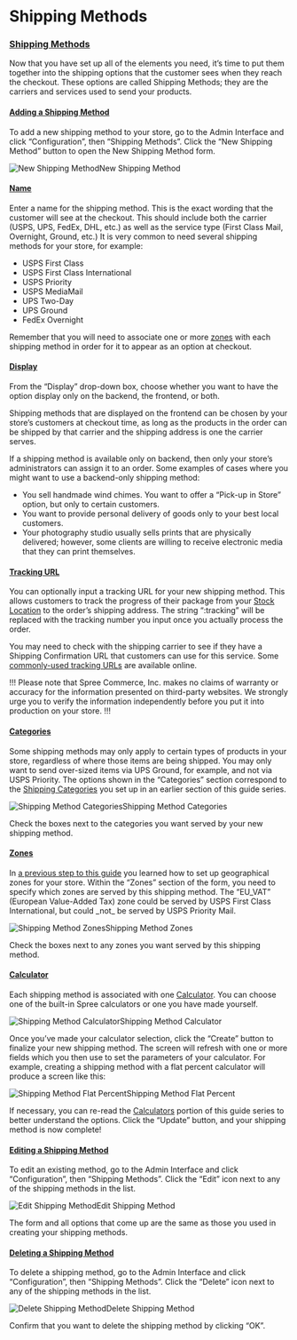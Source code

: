# Shipping Methods

### [Shipping Methods](https://guides.spreecommerce.org/user/shipments/shipping_methods.html#shipping-methods) <a id="shipping-methods"></a>

Now that you have set up all of the elements you need, it’s time to put them together into the shipping options that the customer sees when they reach the checkout. These options are called Shipping Methods; they are the carriers and services used to send your products.

#### [Adding a Shipping Method](https://guides.spreecommerce.org/user/shipments/shipping_methods.html#adding-a-shipping-method) <a id="adding-a-shipping-method"></a>

To add a new shipping method to your store, go to the Admin Interface and click “Configuration”, then “Shipping Methods”. Click the “New Shipping Method” button to open the New Shipping Method form.

![New Shipping Method](https://guides.spreecommerce.org/static/ed19a7a6a96722c7ca7d3aae6800eb93/03ffe/new_shipping_method.jpg)New Shipping Method

#### [Name](https://guides.spreecommerce.org/user/shipments/shipping_methods.html#name) <a id="name"></a>

Enter a name for the shipping method. This is the exact wording that the customer will see at the checkout. This should include both the carrier \(USPS, UPS, FedEx, DHL, etc.\) as well as the service type \(First Class Mail, Overnight, Ground, etc.\) It is very common to need several shipping methods for your store, for example:

* USPS First Class
* USPS First Class International
* USPS Priority
* USPS MediaMail
* UPS Two-Day
* UPS Ground
* FedEx Overnight

Remember that you will need to associate one or more [zones](https://guides.spreecommerce.org/user/shipments/shipping_methods.html#zones) with each shipping method in order for it to appear as an option at checkout.

#### [Display](https://guides.spreecommerce.org/user/shipments/shipping_methods.html#display) <a id="display"></a>

From the “Display” drop-down box, choose whether you want to have the option display only on the backend, the frontend, or both.

Shipping methods that are displayed on the frontend can be chosen by your store’s customers at checkout time, as long as the products in the order can be shipped by that carrier and the shipping address is one the carrier serves.

If a shipping method is available only on backend, then only your store’s administrators can assign it to an order. Some examples of cases where you might want to use a backend-only shipping method:

* You sell handmade wind chimes. You want to offer a “Pick-up in Store” option, but only to certain customers.
* You want to provide personal delivery of goods only to your best local customers.
* Your photography studio usually sells prints that are physically delivered; however, some clients are willing to receive electronic media that they can print themselves.

#### [Tracking URL](https://guides.spreecommerce.org/user/shipments/shipping_methods.html#tracking-url) <a id="tracking-url"></a>

You can optionally input a tracking URL for your new shipping method. This allows customers to track the progress of their package from your [Stock Location](https://guides.spreecommerce.org/user/configuration/configuring_inventory.html) to the order’s shipping address. The string “:tracking” will be replaced with the tracking number you input once you actually process the order.

You may need to check with the shipping carrier to see if they have a Shipping Confirmation URL that customers can use for this service. Some [commonly-used tracking URLs](http://verysimple.com/2011/07/06/ups-tracking-url/) are available online.

!!! Please note that Spree Commerce, Inc. makes no claims of warranty or accuracy for the information presented on third-party websites. We strongly urge you to verify the information independently before you put it into production on your store. !!!

#### [Categories](https://guides.spreecommerce.org/user/shipments/shipping_methods.html#categories) <a id="categories"></a>

Some shipping methods may only apply to certain types of products in your store, regardless of where those items are being shipped. You may only want to send over-sized items via UPS Ground, for example, and not via USPS Priority. The options shown in the “Categories” section correspond to the [Shipping Categories](https://guides.spreecommerce.org/user/shipments/shipping_categories.html) you set up in an earlier section of this guide series.

![Shipping Method Categories](https://guides.spreecommerce.org/static/ef22162760a3b9e5e4c483e8a939e606/03ffe/shipping_method_categories.jpg)Shipping Method Categories

Check the boxes next to the categories you want served by your new shipping method.

#### [Zones](https://guides.spreecommerce.org/user/shipments/shipping_methods.html#zones) <a id="zones"></a>

In [a previous step to this guide](https://guides.spreecommerce.org/user/shipments/zones.html) you learned how to set up geographical zones for your store. Within the “Zones” section of the form, you need to specify which zones are served by this shipping method. The “EU_VAT” \(European Value-Added Tax\) zone could be served by USPS First Class International, but could \_not_ be served by USPS Priority Mail.

![Shipping Method Zones](https://guides.spreecommerce.org/static/2d5f9458ca978c2c8291cc0dc64a5e66/03ffe/shipping_method_zones.jpg)Shipping Method Zones

Check the boxes next to any zones you want served by this shipping method.

#### [Calculator](https://guides.spreecommerce.org/user/shipments/shipping_methods.html#calculator) <a id="calculator"></a>

Each shipping method is associated with one [Calculator](https://guides.spreecommerce.org/user/shipments/calculators.html). You can choose one of the built-in Spree calculators or one you have made yourself.

![Shipping Method Calculator](https://guides.spreecommerce.org/static/edb61f90dcf5efddf16bc1e474125138/03ffe/shipping_method_calculator.jpg)Shipping Method Calculator

Once you’ve made your calculator selection, click the “Create” button to finalize your new shipping method. The screen will refresh with one or more fields which you then use to set the parameters of your calculator. For example, creating a shipping method with a flat percent calculator will produce a screen like this:

![Shipping Method Flat Percent](https://guides.spreecommerce.org/static/3ca9a7cc8da5f7fca694ab7d7ed7dac5/03ffe/shipping_method_flat_percent.jpg)Shipping Method Flat Percent

If necessary, you can re-read the [Calculators](https://guides.spreecommerce.org/user/shipments/calculators.html) portion of this guide series to better understand the options. Click the “Update” button, and your shipping method is now complete!

#### [Editing a Shipping Method](https://guides.spreecommerce.org/user/shipments/shipping_methods.html#editing-a-shipping-method) <a id="editing-a-shipping-method"></a>

To edit an existing method, go to the Admin Interface and click “Configuration”, then “Shipping Methods”. Click the “Edit” icon next to any of the shipping methods in the list.

![Edit Shipping Method](https://guides.spreecommerce.org/static/9dd36bb43270d25c8fbd8eca2394383c/3bda4/edit_shipping_method.jpg)Edit Shipping Method

The form and all options that come up are the same as those you used in creating your shipping methods.

#### [Deleting a Shipping Method](https://guides.spreecommerce.org/user/shipments/shipping_methods.html#deleting-a-shipping-method) <a id="deleting-a-shipping-method"></a>

To delete a shipping method, go to the Admin Interface and click “Configuration”, then “Shipping Methods”. Click the “Delete” icon next to any of the shipping methods in the list.

![Delete Shipping Method](https://guides.spreecommerce.org/static/4e27664d84194452406c88188cd14dd9/3bda4/delete_shipping_method.jpg)Delete Shipping Method

Confirm that you want to delete the shipping method by clicking “OK”.

